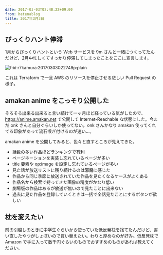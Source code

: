 ```yaml
---
date: 2017-03-03T02:40:22+09:00
from: hatenablog
title: 2017年3月3日
---
```


<h2>びっくりハント停滞</h2>

<p>1月からびっくりハントという Web サービスを 9m さんと一緒につくってたんだけど、2月中忙しくてすっかり停滞してしまったことをここに宣言します。</p>

<p><span itemscope itemtype="http://schema.org/Photograph"><img src="https://cdn-ak.f.st-hatena.com/images/fotolife/r/r7kamura/20170303/20170303022749.png" alt="f:id:r7kamura:20170303022749p:plain" title="f:id:r7kamura:20170303022749p:plain" class="hatena-fotolife" itemprop="image"></span></p>

<p>これは Terraform で一旦 AWS のリソースを停止させる悲しい Pull Request の様子。</p>

<h2>amakan anime をこっそり公開した</h2>

<p>そろそろ出来る出来ると言い続けて一ヶ月ほど経っている気がしたので、<a href="https://anime.amakan.net">https://anime.amakan.net</a> で公開して Internet-Reachable な状態にした。今まだ onk さんと自分ぐらいしか使ってない。onk さんかなり amakan 使ってくれてる印象があって流石嗅ぎ付けるのが速い…。</p>

<p>amakan anime を公開してみると、色々と直すところが見えてきた。</p>

<ul>
<li>話数の多い作品ほどランキングで有利</li>
<li>ページネーションを実装し忘れているページが多い</li>
<li>title 要素や op:image を設定し忘れているページが多い</li>
<li>見た話が放送リストに残り続けるのは邪魔に感じた</li>
<li>作品から同じ季節に放送されていた作品を見たくなるケースがよくある</li>
<li>作品名から検索で持ってきた画像の精度がかなり低い</li>
<li>劇場版の作品はあるが放送が無いので見たことに出来ない</li>
<li>過去に見た作品を登録していくときは一括で全話見たことにするボタンが欲しい</li>
</ul>


<h2>枕を変えたい</h2>

<p>前の引越しのときに中学生ぐらいから使っていた低反発枕を捨てたんだけど、書い直したやつがしょぼいので買い替えたい。わりと厚めなのが好み。低反発枕で Amazon で手に入って数千円ぐらいのものでおすすめのものがあれば教えてください。</p>

